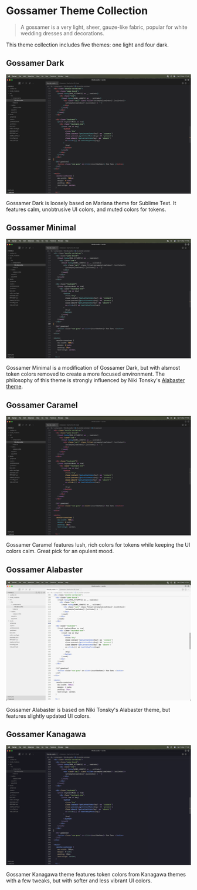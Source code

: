 # Gossamer Theme Collection

> A gossamer is a very light, sheer, gauze-like fabric, popular for white wedding dresses and decorations.

This theme collection includes five themes: one light and four dark.

## Gossamer Dark

![Gossamer Dark theme](static/g-dark.png)

Gossamer Dark is loosely based on Mariana theme for Sublime Text. It features calm, unobtrusive UI colors, and muted colors for tokens.

## Gossamer Minimal

![Gossamer Minimal theme](static/g-minimal.png)

Gossamer Minimal is a modification of Gossamer Dark, but with alsmost token colors removed to create a more focused environment. The philosophy of this theme is strongly influenced by Niki Tonsky's [Alabaster theme](https://github.com/tonsky/vscode-theme-alabaster).

## Gossamer Caramel

![Gossamer Caramel theme](static/g-caramel.png)

Gossamer Caramel features lush, rich colors for tokens while keeping the UI colors calm. Great pick for an opulent mood.

## Gossamer Alabaster

![Gossamer Alabaster theme](static/g-alabaster.png)

Gossamer Alabaster is based on Niki Tonsky's Alabaster theme, but features slightly updated UI colors.

## Gossamer Kanagawa

![Gossamer Kanagawa theme](static/g-kanagawa.png)

Gossamer Kanagawa theme features token colors from Kanagawa themes with a few tweaks, but with softer and less vibrant UI colors.
